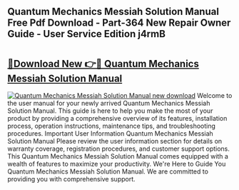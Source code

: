 ## Quantum Mechanics Messiah Solution Manual Free Pdf Download - Part-364 New Repair Owner Guide - User Service Edition j4rmB

# <h2><a href="http://bc81613.oget.top/?id=Quantum+Mechanics+Messiah+Solution+Manual">🔗Download New 👉🔴 Quantum Mechanics Messiah Solution Manual</a></h2>

[![Quantum Mechanics Messiah Solution Manual new download](https://i.imgur.com/5g1atiW.png)](http://bc81613.oget.top/?id=Quantum+Mechanics+Messiah+Solution+Manual)
Welcome to the user manual for your newly arrived Quantum Mechanics Messiah Solution Manual. This guide is here to help you make the most of your product by providing a comprehensive overview of its features, installation process, operation instructions, maintenance tips, and troubleshooting procedures. Important User Information Quantum Mechanics Messiah Solution Manual Please review the user information section for details on warranty coverage, registration procedures, and customer support options. This Quantum Mechanics Messiah Solution Manual comes equipped with a wealth of features to maximize your productivity. We're Here to Guide You Quantum Mechanics Messiah Solution Manual. We are committed to providing you with comprehensive support.
